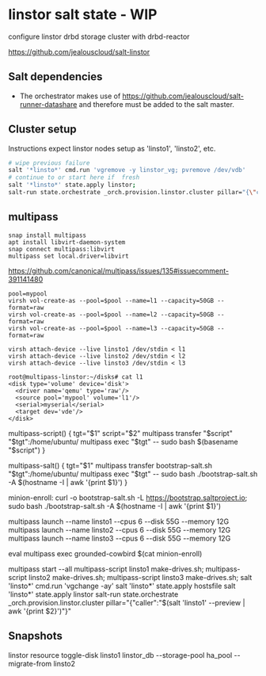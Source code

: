 # linstor salt state - WIP
configure linstor drbd storage cluster with drbd-reactor

https://github.com/jealouscloud/salt-linstor

## Salt dependencies
- The orchestrator makes use of https://github.com/jealouscloud/salt-runner-datashare and therefore must be added to the salt master.

## Cluster setup
Instructions expect linstor nodes setup as 'linsto1', 'linsto2', etc.

```sh
# wipe previous failure
salt '*linsto*' cmd.run 'vgremove -y linstor_vg; pvremove /dev/vdb'
# continue to or start here if  fresh
salt '*linsto*' state.apply linstor;
salt-run state.orchestrate _orch.provision.linstor.cluster pillar="{\"caller\":\"$(salt 'linsto1' --preview | awk '{print $2}')\"}"
```

## multipass
```
snap install multipass
apt install libvirt-daemon-system
snap connect multipass:libvirt
multipass set local.driver=libvirt
```

https://github.com/canonical/multipass/issues/135#issuecomment-391141480
```
pool=mypool
virsh vol-create-as --pool=$pool --name=l1 --capacity=50GB --format=raw
virsh vol-create-as --pool=$pool --name=l2 --capacity=50GB --format=raw
virsh vol-create-as --pool=$pool --name=l3 --capacity=50GB --format=raw

virsh attach-device --live linsto1 /dev/stdin < l1
virsh attach-device --live linsto2 /dev/stdin < l2
virsh attach-device --live linsto3 /dev/stdin < l3

root@multipass-linstor:~/disks# cat l1 
<disk type='volume' device='disk'>
  <driver name='qemu' type='raw'/> 
  <source pool='mypool' volume='l1'/>
  <serial>myserial</serial>
  <target dev='vde'/>
</disk>

```

multipass-script() {
    tgt="$1"
    script="$2"
    multipass transfer "$script" "$tgt":/home/ubuntu/
    multipass exec "$tgt" -- sudo bash $(basename "$script")
}


multipass-salt() {
    tgt="$1"
    multipass transfer bootstrap-salt.sh "$tgt":/home/ubuntu/
    multipass exec "$tgt" -- sudo bash ./bootstrap-salt.sh -A $(hostname -I | awk '{print $1}')
}

minion-enroll:
  curl -o bootstrap-salt.sh -L https://bootstrap.saltproject.io; sudo bash ./bootstrap-salt.sh -A $(hostname -I | awk '{print $1}')

multipass launch --name linsto1 --cpus 6 --disk 55G --memory 12G
multipass launch --name linsto2 --cpus 6 --disk 55G --memory 12G
multipass launch --name linsto3 --cpus 6 --disk 55G --memory 12G


eval multipass exec grounded-cowbird $(cat minion-enroll)


multipass start --all
multipass-script linsto1 make-drives.sh; multipass-script linsto2 make-drives.sh; multipass-script linsto3 make-drives.sh; salt 'linsto*' cmd.run 'vgchange -ay' 
salt 'linsto*' state.apply hostsfile
salt 'linsto*' state.apply linstor
salt-run state.orchestrate _orch.provision.linstor.cluster pillar="{\"caller\":\"$(salt 'linsto1' --preview | awk '{print $2}')\"}"


## Snapshots

linstor resource toggle-disk linsto1 linstor_db --storage-pool ha_pool --migrate-from linsto2
